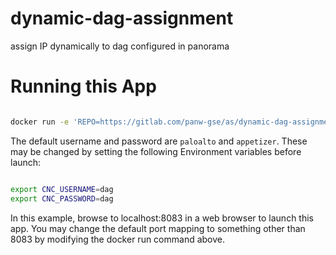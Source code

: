 # dynamic-dag-assignment

assign IP dynamically to dag configured in panorama


# Running this App


```bash

docker run -e 'REPO=https://gitlab.com/panw-gse/as/dynamic-dag-assignment.git' -p 8083:8080 --rm -it registry.gitlab.com/panw-gse/as/appetizer:latest
```


The default username and password are `paloalto` and `appetizer`. These may be changed by
setting the following Environment variables before launch:

```bash

export CNC_USERNAME=dag
export CNC_PASSWORD=dag

```

In this example, browse to localhost:8083 in a web browser to launch this app. You may
change the default port mapping to something other than 8083 by modifying the docker 
run command above. 

